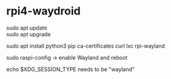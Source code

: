 # rpi4-waydroid

sudo apt update <br>
sudo apt upgrade <p>
  
sudo apt install python3 pip ca-certificates curl lxc rpi-wayland <p>
  
sudo raspi-config -> enable Wayland and reboot <p>
  
echo $XDG_SESSION_TYPE needs to be "wayland"
